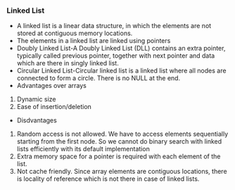 ### Linked List

- A linked list is a linear data structure, in which the elements are not stored at contiguous memory locations. 
- The elements in a linked list are linked using pointers 
- Doubly Linked List-A Doubly Linked List (DLL) contains an extra pointer, typically called previous pointer, together with 
                     next pointer and data which are there in singly linked list.
- Circular Linked List-Circular linked list is a linked list where all nodes are connected to form a circle. There is no NULL at the end.
- Advantages over arrays 
1) Dynamic size 
2) Ease of insertion/deletion
- Disdvantages
1) Random access is not allowed. We have to access elements sequentially starting from the first node. So we cannot do binary search with 
  linked lists efficiently with its default implementation 
2) Extra memory space for a pointer is required with each element of the list. 
3) Not cache friendly. Since array elements are contiguous locations, there is locality of reference which is not there in case of linked lists.
